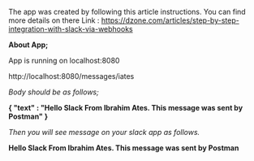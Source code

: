 The app was created by following this article instructions. You can find more details on there
Link : https://dzone.com/articles/step-by-step-integration-with-slack-via-webhooks

**About App;**

App is running on localhost:8080

http://localhost:8080/messages/iates

*Body should be as follows;*

**{
"text" : "Hello Slack From Ibrahim Ates. This message was sent by Postman"
}**

*Then you will see message on your slack app as follows.*

**Hello Slack From Ibrahim Ates. This message was sent by Postman**
